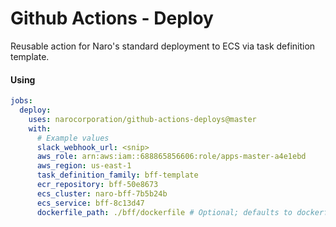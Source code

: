 # Github Actions - Deploy

Reusable action for Naro's standard deployment to ECS via task
definition template.

#### Using

```yaml
jobs:
  deploy:
    uses: narocorporation/github-actions-deploys@master
    with:
      # Example values
      slack_webhook_url: <snip>
      aws_role: arn:aws:iam::688865856606:role/apps-master-a4e1ebd
      aws_region: us-east-1
      task_definition_family: bff-template
      ecr_repository: bff-50e8673
      ecs_cluster: naro-bff-7b5b24b
      ecs_service: bff-8c13d47
      dockerfile_path: ./bff/dockerfile # Optional; defaults to dockerfile
```
